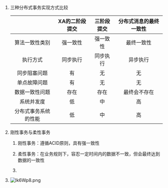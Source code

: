 1. 三种分布式事务实现方式比较

   |                      | XA的二阶段提交 | 三阶段提交 | 分布式消息的最终一致性 |
   | :------------------: | :------------: | :--------: | :--------------------: |
   |    算法一致性类别    |    强一致性    |  强一致性  |       最终一致性       |
   |       执行方式       |    同步执行    |  同步执行  |        异步执行        |
   |     同步阻塞问题     |       有       |     无     |           无           |
   |     单点故障问题     |       有       |     无     |           无           |
   |    数据一致性问题    |      存在      |    存在    |      最终会不存在      |
   |      系统并发度      |       低       |     中     |           高           |
   | 分布式事务系统的性能 |       低       |     中     |           高           |

   

2. 刚性事务与柔性事务

   1. 刚性事务：遵循ACID原则，具有强一致性

   2. 柔性事务：在业务规则下，容忍一定时间内的数据不一致，但会最终达到数据的一致性

   3. 

      

3. ![lk6Wp8.png](https://s2.ax1x.com/2019/12/26/lk6Wp8.png)
